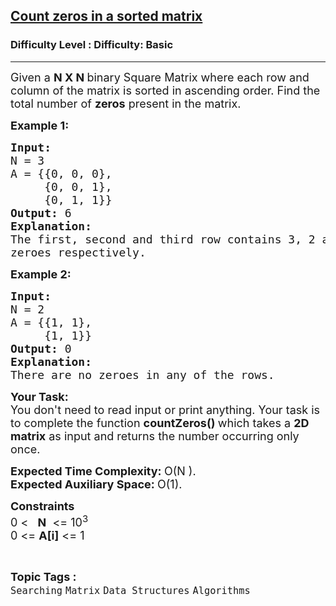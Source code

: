 <h2><a href="https://www.geeksforgeeks.org/problems/count-zeros-in-a-sorted-matrix/1?page=3&category=Matrix&sortBy=submissions">Count zeros in a sorted matrix</a></h2><h3>Difficulty Level : Difficulty: Basic</h3><hr><div class="problems_problem_content__Xm_eO" style="user-select: auto;"><p style="user-select: auto;"><span style="font-size: 18px; user-select: auto;">Given a <strong style="user-select: auto;">N X N&nbsp;</strong>binary Square Matrix where each row and column of the matrix is sorted in ascending order. Find the total number of <strong style="user-select: auto;">zeros</strong> present in the matrix.</span></p>

<p style="user-select: auto;"><span style="font-size: 18px; user-select: auto;"><strong style="user-select: auto;">Example 1:</strong></span></p>

<pre style="user-select: auto;"><span style="font-size: 18px; user-select: auto;"><strong style="user-select: auto;">Input:
</strong>N = 3
A = {{0, 0, 0},
&nbsp;    {0, 0, 1},
&nbsp;    {0, 1, 1}}<strong style="user-select: auto;">
Output: </strong>6
<strong style="user-select: auto;">Explanation: 
</strong>The first, second and third row contains 3, 2 and 1
zeroes respectively.</span></pre>

<p style="user-select: auto;"><span style="font-size: 18px; user-select: auto;"><strong style="user-select: auto;">Example 2:</strong></span></p>

<pre style="user-select: auto;"><span style="font-size: 18px; user-select: auto;"><strong style="user-select: auto;">Input:
</strong>N = 2
A = {{1, 1},
&nbsp;    {1, 1}}
<strong style="user-select: auto;">Output: </strong>0
<strong style="user-select: auto;">Explanation:
</strong>There are no zeroes in any of the rows.</span></pre>

<p style="user-select: auto;"><span style="font-size: 18px; user-select: auto;"><strong style="user-select: auto;">Your Task:</strong><br style="user-select: auto;">
You don't need to read input or print anything. Your task is to complete the function&nbsp;<strong style="user-select: auto;">countZeros()&nbsp;</strong>which takes a <strong style="user-select: auto;">2D matrix</strong> as input and returns the number occurring only once.</span></p>

<p style="user-select: auto;"><span style="font-size: 18px; user-select: auto;"><strong style="user-select: auto;">Expected Time Complexity:&nbsp;</strong>O(N ).<br style="user-select: auto;">
<strong style="user-select: auto;">Expected Auxiliary Space:&nbsp;</strong>O(1).</span></p>

<p style="user-select: auto;"><span style="font-size: 18px; user-select: auto;"><strong style="user-select: auto;">Constraints</strong><br style="user-select: auto;">
0 &lt; &nbsp; <strong style="user-select: auto;">N</strong>&nbsp; &lt;= 10<sup style="user-select: auto;">3</sup><br style="user-select: auto;">
0 &lt;= <strong style="user-select: auto;">A[i]</strong> &lt;= 1</span></p>
</div><br><p><span style=font-size:18px><strong>Topic Tags : </strong><br><code>Searching</code>&nbsp;<code>Matrix</code>&nbsp;<code>Data Structures</code>&nbsp;<code>Algorithms</code>&nbsp;